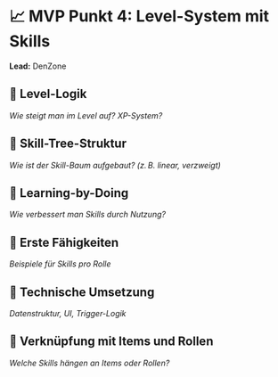 # 📈 MVP Punkt 4: Level-System mit Skills
**Lead:** DenZone

## 🔹 Level-Logik
_Wie steigt man im Level auf? XP-System?_

## 🔹 Skill-Tree-Struktur
_Wie ist der Skill-Baum aufgebaut? (z. B. linear, verzweigt)_

## 🔹 Learning-by-Doing
_Wie verbessert man Skills durch Nutzung?_

## 🔹 Erste Fähigkeiten
_Beispiele für Skills pro Rolle_

## 🔹 Technische Umsetzung
_Datenstruktur, UI, Trigger-Logik_

## 🔹 Verknüpfung mit Items und Rollen
_Welche Skills hängen an Items oder Rollen?_